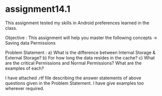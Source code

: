 # assignment14.1

This assignment tested my skills in Android preferences learned in the class.

Objective : This assignment will help you master the following concepts ->
Saving data
Permissions

Problem Statement : a) What is the difference between Internal Storage & External Storage? b) For how long the data resides in the cache?
c) What are the critical Permissions and Normal Permissions? What are the examples of each?

I have attached .rtf file describing the answer statements of above questions given in the Problem Statement. I have give examples too wherever required.
